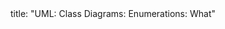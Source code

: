 <frontmatter>
title: "UML: Class Diagrams: Enumerations: What"
</frontmatter>

<include src="index-body.md" boilerplate />
